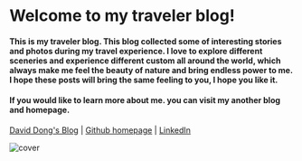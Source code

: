 # Welcome to my traveler blog!

#### This is my traveler blog. This blog collected some of interesting stories and photos during my travel experience. I love to explore different sceneries and experience different custom all around the world, which always make me feel the beauty of nature and bring endless power to me. I hope these posts will bring the same feeling to you, I hope you like it.

#### If you would like to learn more about me. you can visit my another blog and homepage.<br>

[David Dong's Blog](https://gangdong.github.io/daviddong.github.io/) | [Github homepage](https://github.com/gangdong/) | [LinkedIn](https://www.linkedin.com/in/刚-董-25208ba0/)

![cover](https://rainbow-ux.github.io/traveler-blog.github.io/assets/images/screenshot.png)
